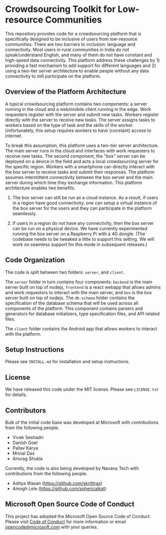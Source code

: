 # Crowdsourcing Toolkit for Low-resource Communities

This repository provides code for a crowdsourcing platform that is specifically
designed to be inclusive of users from low-resource communities. There are two
barriers to inclusion: language and connectivity. Most users in rural
communities in India do not speak/understand English, and many of them do not
have constant and high-speed data connectivity. This platform address these
challenges by 1) providing a fast mechanism to add support for different
languages and 2) using a two-tier server architecture to enable people without
any data connectivity to still participate on the platform.

## Overview of the Platform Architecture

A typical crowdsourcing platform contains two components: a server running in
the cloud and a web/mobile client running in the edge. Work requesters register
with the server and submit new tasks. Workers register directly with the server
to receive new tasks. The server assigns tasks to workers based on the type of
task and the skills of the worker. Unfortunately, this setup requires workers to
have (constant) access to internet.

To break this assumption, this platform uses a two-tier server architecture. The
main server runs in the cloud and interfaces with work requesters to receive new
tasks. The second component, the "box" server can be deployed on a device in the
field and acts a local crowdsourcing server for the specific region. Workers
with a smartphone can directly interact with the box server to receive tasks and
submit their responses. The platform assumes intermittent connectivity between
the box server and the main server during which time they exchange information.
This platform architecture enables two benefits.

1. The box server can still be run as a cloud instance. As a result, if users
   in a region have good connectivity, one can setup a virtual instance of the
   box server for the users and they can participate in the platform seamlessly.

2. If users in a region do not have any connectivity, then the box server can be
   run on a physical device. We have currently experimented running the box
   server on a Raspberry Pi with a 4G dongle. (The codebase needs to be tweaked
   a little to support this setting. We will work on seamless support for this
   mode in subsequent releases.)

## Code Organization

The code is split between two folders: `server`, and `client`.

The `server` folder in turn contains four components: `backend` is the main
server built on top of nodejs, `frontend` is a react webapp that allows admins
and work requestors to interact with the main server, and `box` is the box
server built on top of nodejs. The `db-schema` folder contains the specification
of the database schema that will be used across all components of the platform.
This component contains parsers and generators for database initializers, type
specification files, and API related files.

The `client` folder contains the Android app that allows workers to interact
with the platform.

## Setup Instructions

Please see `INSTALL.md` for installation and setup instructions.

## License

We have released this code under the MIT license. Please see `LICENSE.txt` for
details.

## Contributors

Bulk of the initial code base was developed at Microsoft with contributions from
the following people.

- Vivek Seshadri
- Danish Goel
- Pallav Karya
- Mrinal Das
- Anurag Shukla

Currently, the code is also being developed by Navana Tech with contributions from the following people.
 
- Aditya Wasan (https://github.com/skrilltrax)
- Amogh Lele (https://github.com/sphericalkat)

## Microsoft Open Source Code of Conduct

This project has adopted the Microsoft Open Source Code of Conduct. Please visit
[Code of Conduct](https://opensource.microsoft.com/codeofconduct) for more
information or email opencode@microsoft.com with your queries.
